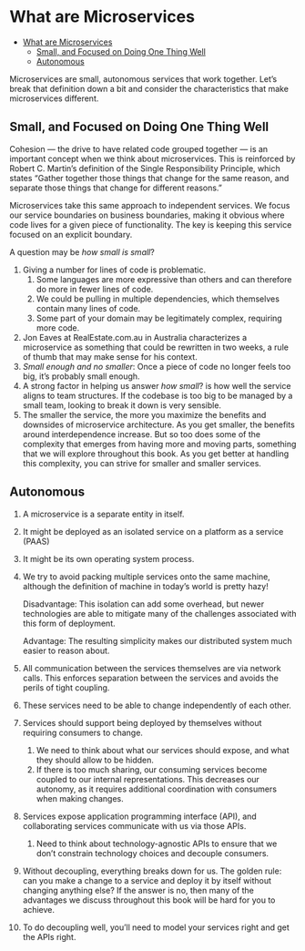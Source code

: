 # What are Microservices

- [What are Microservices](#what-are-microservices)
  - [Small, and Focused on Doing One Thing Well](#small-and-focused-on-doing-one-thing-well)
  - [Autonomous](#autonomous)

Microservices are small, autonomous services that work together. Let’s break that definition down a bit and consider the characteristics that make microservices different.

## Small, and Focused on Doing One Thing Well

Cohesion — the drive to have related code grouped together — is an important concept when we think about microservices. This is reinforced by Robert C. Martin’s  definition of the Single Responsibility Principle, which states “Gather together those things that change for the same reason, and separate those things that change for different reasons.”

Microservices take this same approach to independent services. We focus our service
boundaries on business boundaries, making it obvious where code lives for a given
piece of functionality. The key is keeping this service focused on an explicit boundary.

A question may be _how small is small_?

1. Giving a number for lines of code is problematic.
   1. Some languages are more expressive than others and can therefore do more in fewer lines of code.
   2. We could be pulling in multiple dependencies, which themselves contain many lines of code.
   3. Some part of your domain may be legitimately complex, requiring more code.
2. Jon Eaves at RealEstate.com.au in Australia characterizes a microservice as something that could be rewritten in two weeks, a rule of thumb that may make sense for his context.
3. _Small enough and no smaller_: Once a piece of code no longer feels too big, it’s probably small enough.
4. A strong factor in helping us answer _how small_? is how well the service aligns to team structures. If the codebase is too big to be managed by a small team, looking to break it down is very sensible.
5. The smaller the service, the more you maximize the benefits and downsides of microservice architecture. As you get smaller, the benefits around interdependence increase. But so too does some of the complexity that emerges from having more and  moving parts, something that we will explore throughout this book. As you get better
at handling this complexity, you can strive for smaller and smaller services.

## Autonomous

1. A microservice is a separate entity in itself.
1. It might be deployed as an isolated service on a platform as a service (PAAS)
1. It might be its own operating system process.
1. We try to avoid packing multiple services onto the same machine, although the definition of machine in today’s world is pretty hazy!

    Disadvantage: This isolation can add some overhead, but newer technologies are able to mitigate many of the challenges associated with this form of deployment.

    Advantage: The resulting simplicity makes our distributed system much easier to reason about.

1. All communication between the services themselves are via network calls. This enforces separation between the services and avoids the perils of tight coupling.
1. These services need to be able to change independently of each other.
1. Services should support being deployed by themselves without requiring consumers to change.
   1. We need to think about what our services should expose, and what they should allow to be hidden.
   2. If there is too much sharing, our consuming services become coupled to our internal representations. This decreases our autonomy, as it requires additional coordination with consumers when making changes.
1. Services expose application programming interface (API), and collaborating services communicate with us via those APIs.
   1. Need to think about technology-agnostic APIs to ensure that we don’t constrain technology choices and decouple consumers.
1. Without decoupling, everything breaks down for us. The golden rule: can you make a change to a service and deploy it by itself without changing anything else? If the answer is no, then many of the advantages we discuss throughout this book will be hard for you to achieve.
1. To do decoupling well, you’ll need to model your services right and get the APIs right.